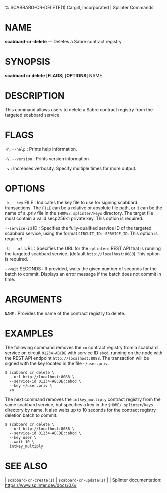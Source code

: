 % SCABBARD-CR-DELETE(1) Cargill, Incorporated | Splinter Commands
<!--
  Copyright 2018-2021 Cargill Incorporated
  Licensed under Creative Commons Attribution 4.0 International License
  https://creativecommons.org/licenses/by/4.0/
-->

NAME
====

**scabbard-cr-delete** — Deletes a Sabre contract registry.

SYNOPSIS
========

**scabbard cr delete** \[**FLAGS**\] \[**OPTIONS**\] NAME

DESCRIPTION
===========
This command allows users to delete a Sabre contract registry from the targeted
scabbard service.

FLAGS
=====
`-h`, `--help`
: Prints help information.

`-V`, `--version`
: Prints version information

`-v`
: Increases verbosity. Specify multiple times for more output.

OPTIONS
=======
`-k`, `--key` FILE
: Indicates the key file to use for signing scabbard transactions. The `FILE`
  can be a relative or absolute file path, or it can be the name of a .priv file
  in the `$HOME/.splinter/keys` directory. The target file must contain a valid
  secp256k1 private key. This option is required.

`--service-id` ID
: Specifies the fully-qualified service ID of the targeted scabbard service,
  using the format `CIRCUIT_ID::SERVICE_ID`. This option is required.

`-U`, `--url` URL
: Specifies the URL for the `splinterd` REST API that is running the targeted
  scabbard service. (default `http://localhost:8080`) This option is required.

`--wait` SECONDS
: If provided, waits the given number of seconds for the batch to commit.
  Displays an error message if the batch does not commit in time.

ARGUMENTS
=========
`NAME`
: Provides the name of the contract registry to delete.

EXAMPLES
========
The following command removes the `xo` contract registry from a scabbard service
on circuit `01234-ABCDE` with service ID `abcd`, running on the node with the
REST API endpoint `http://localhost:8088`. The transaction will be signed with
the key located in the file `~/user.priv`.

```
$ scabbard cr delete \
  --url http://localhost:8088 \
  --service-id 01234-ABCDE::abcd \
  --key ~/user.priv \
  xo
```

The next command removes the `intkey_multiply` contract registry from the same
scabbard service, but specifies a key in the `$HOME/.splinter/keys` directory by
name. It also waits up to 10 seconds for the contract registry deletion batch to
commit.

```
$ scabbard cr delete \
  --url http://localhost:8088 \
  --service-id 01234-ABCDE::abcd \
  --key user \
  --wait 10 \
  intkey_multiply
```

SEE ALSO
========
| `scabbard-cr-create(1)`
| `scabbard-cr-update(1)`
|
| Splinter documentation: https://www.splinter.dev/docs/0.6/
